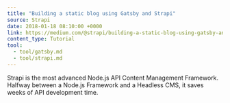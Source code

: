 ```yaml
---
title: "Building a static blog using Gatsby and Strapi"
source: Strapi
date: 2018-01-18 08:10:00 +0000
link: https://medium.com/@strapi/building-a-static-blog-using-gatsby-and-strapi-8b5acfc82ad8
content_type: Tutorial
tool:
  - tool/gatsby.md
  - tool/strapi.md
---
```

Strapi is the most advanced Node.js API Content Management Framework. Halfway between a Node.js Framework and a Headless CMS, it saves weeks of API development time.

